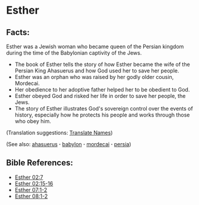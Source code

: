 # Esther #

## Facts: ##

Esther was a Jewish woman who became queen of the Persian kingdom during the time of the Babylonian captivity of the Jews.

* The book of Esther tells the story of how Esther became the wife of the Persian King Ahasuerus and how God used her to save her people.
* Esther was an orphan who was raised by her godly older cousin, Mordecai.
* Her obedience to her adoptive father helped her to be obedient to God.
* Esther obeyed God and risked her life in order to save her people, the Jews.
* The story of Esther illustrates God's sovereign control over the events of history, especially how he protects his people and works through those who obey him.

(Translation suggestions: [Translate Names](https://git.door43.org/Door43/en-ta-translate-vol1/src/master/content/translate_names.md))

(See also: [ahasuerus](../other/ahasuerus.md) **·** [babylon](../other/babylon.md) **·** [mordecai](../other/mordecai.md) **·** [persia](../other/persia.md))

## Bible References: ##

* [Esther 02:7](https://door43.org/en/bible/notes/est/02/07)
* [Esther 02:15-16](https://door43.org/en/bible/notes/est/02/15)
* [Esther 07:1-2](https://door43.org/en/bible/notes/est/07/01)
* [Esther 08:1-2](https://door43.org/en/bible/notes/est/08/01)

